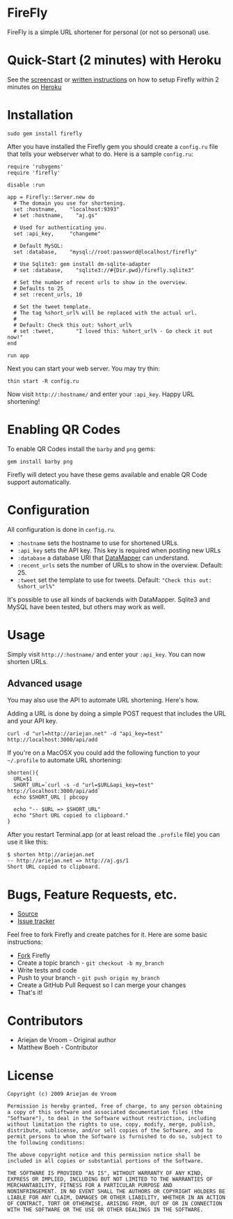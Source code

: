# FireFly

FireFly is a simple URL shortener for personal (or not so personal) use.

# Quick-Start (2 minutes) with Heroku

See the [screencast][1] or [written instructions][2] on how to setup Firefly within 2 minutes on [Heroku][3]

# Installation

    sudo gem install firefly

After you have installed the Firefly gem you should create a `config.ru` file that tells your webserver what to do. Here is a sample `config.ru`:

    require 'rubygems'
    require 'firefly'

    disable :run

    app = Firefly::Server.new do
      # The domain you use for shortening.
      set :hostname,    "localhost:9393"
      # set :hostname,    "aj.gs"

      # Used for authenticating you.
      set :api_key,     "changeme"

      # Default MySQL:
      set :database,    "mysql://root:password@localhost/firefly"

      # Use Sqlite3: gem install dm-sqlite-adapter
      # set :database,    "sqlite3://#{Dir.pwd}/firefly.sqlite3"

      # Set the number of recent urls to show in the overview.
      # Defaults to 25
      # set :recent_urls, 10

      # Set the tweet template.
      # The tag %short_url% will be replaced with the actual url.
      #
      # Default: Check this out: %short_url%
      # set :tweet,       "I loved this: %short_url% - Go check it out now!"
    end

    run app

Next you can start your web server. You may try thin:

    thin start -R config.ru

Now visit `http://:hostname/` and enter your `:api_key`. Happy URL shortening!

# Enabling QR Codes

To enable QR Codes install the `barby` and `png` gems:

    gem install barby png

Firefly will detect you have these gems available and enable QR Code support automatically.

# Configuration

All configuration is done in `config.ru`. 

 * `:hostname` sets the hostname to use for shortened URLs. 
 * `:api_key` sets the API key. This key is required when posting new URLs
 * `:database` a database URI that [DataMapper][4] can understand.
 * `:recent_urls` sets the number of URLs to show in the overview. Default: 25.
 * `:tweet` set the template to use for tweets. Default: `"Check this out: %short_url%"`

It's possible to use all kinds of backends with DataMapper. Sqlite3 and MySQL have been tested, but others may work as well. 

# Usage

Simply visit `http://:hostname/` and enter your `:api_key`. You can now shorten URLs.

## Advanced usage

You may also use the API to automate URL shortening. Here's how.

Adding a URL is done by doing a simple POST request that includes the URL and your API key. 

    curl -d "url=http://ariejan.net" -d "api_key=test" http://localhost:3000/api/add

If you're on a MacOSX you could add the following function to your  `~/.profile` to automate URL shortening:

    shorten(){
      URL=$1
      SHORT_URL=`curl -s -d "url=$URL&api_key=test" http://localhost:3000/api/add`
      echo $SHORT_URL | pbcopy

      echo "-- $URL => $SHORT_URL"
      echo "Short URL copied to clipboard."
    }

After you restart Terminal.app (or at least reload the `.profile` file) you can use it like this:

    $ shorten http://ariejan.net
    -- http://ariejan.net => http://aj.gs/1
    Short URL copied to clipboard.

# Bugs, Feature Requests, etc. 

 * [Source][5]
 * [Issue tracker][6]

Feel free to fork Firefly and create patches for it. Here are some basic instructions:

 * [Fork][7] Firefly 
 * Create a topic branch - `git checkout -b my_branch`
 * Write tests and code
 * Push to your branch - `git push origin my_branch`
 * Create a GitHub Pull Request so I can merge your changes
 * That's it!

[1]: http://ariejan.net/2010/07/12/screencast-firefly-url-shortener-in-less-than-25-minutes/
[2]: http://ariejan.net/2010/06/06/setup-your-own-firefly-url-shortener-in-25-minutes/
[3]: http://heroku.com
[4]: http://datamapper.org/
[5]: http://github.com/ariejan/firefly
[6]: http://github.com/ariejan/firefly/issues
[7]: http://help.github.com/forking/
[8]: http://github.com/ariejan/firefly/issues

# Contributors

 * Ariejan de Vroom - Original author
 * Matthew Boeh - Contributor

# License

    Copyright (c) 2009 Ariejan de Vroom

    Permission is hereby granted, free of charge, to any person obtaining
    a copy of this software and associated documentation files (the
    "Software"), to deal in the Software without restriction, including
    without limitation the rights to use, copy, modify, merge, publish,
    distribute, sublicense, and/or sell copies of the Software, and to
    permit persons to whom the Software is furnished to do so, subject to
    the following conditions:

    The above copyright notice and this permission notice shall be
    included in all copies or substantial portions of the Software.

    THE SOFTWARE IS PROVIDED "AS IS", WITHOUT WARRANTY OF ANY KIND,
    EXPRESS OR IMPLIED, INCLUDING BUT NOT LIMITED TO THE WARRANTIES OF
    MERCHANTABILITY, FITNESS FOR A PARTICULAR PURPOSE AND
    NONINFRINGEMENT. IN NO EVENT SHALL THE AUTHORS OR COPYRIGHT HOLDERS BE
    LIABLE FOR ANY CLAIM, DAMAGES OR OTHER LIABILITY, WHETHER IN AN ACTION
    OF CONTRACT, TORT OR OTHERWISE, ARISING FROM, OUT OF OR IN CONNECTION
    WITH THE SOFTWARE OR THE USE OR OTHER DEALINGS IN THE SOFTWARE.


